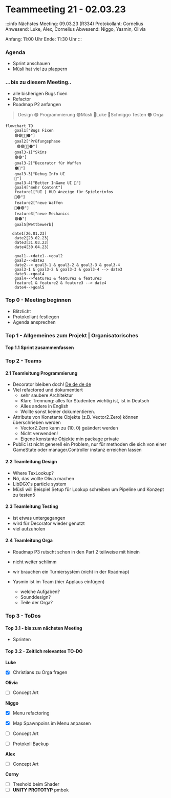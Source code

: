 # Teammeeting 21 - 02.03.23

:::info
Nächstes Meeting: 09.03.23 (R334)
Protokollant: Cornelius
Anwesend: Luke, Alex, Cornelius
Abwesend: Niggo, Yasmin, Olivia

Anfang: 11:00  Uhr
Ende:   11:30  Uhr
:::

### Agenda

- Sprint anschauen 
- Müsli hat viel zu plappern

### ...bis zu diesem Meeting..

- alle bisherigen Bugs fixen
- Refactor
- Roadmap P2 anfangen

> Design 🟢
> Programmierung 🟣Müsli 🔵Luke 🔴Schniggo
> Testen 🟠
> Orga 

```mermaid
flowchart TD
    goal1["Bugs Fixen 
    🟢🟣🔵🔴🟠"]
    goal2["Prüfungsphase
     🟢🟣🔵🔴🟠"]
    goal3-1["Skins 
    🟢🟣"]
    goal3-2["Decorator für Waffen 
    🟠🔵"]
    goal3-3["Debug Info UI 
    🔴"]
    goal3-4["Better InGame UI 🔴"]
    goal4["mehr Content"]
    feature1["UI | HUD Anzeige für Spielerinfos
    🔴🟣"]
    feature2["neue Waffen
    🔵🟠🟢"]
    feature3["neue Mechanics
    🟣🟠"]
    goal5[Wettbewerb]
   
   date1[26.01.23]
    date2[23.02.23]
    date3[31.03.23]
    date4[30.04.23]
    
    goal1-->date1-->goal2
    goal2-->date2
    date2--> goal3-1 & goal3-2 & goal3-3 & goal3-4
    goal3-1 & goal3-2 & goal3-3 & goal3-4 --> date3
    date3-->goal4
    goal4-->feature1 & feature2 & feature3
    feature1 & feature2 & feature3 --> date4
    date4-->goal5
```

### Top 0 - Meeting beginnen

* Blitzlicht
* Protokollant festlegen
* Agenda ansprechen


### Top 1 - Allgemeines zum Projekt | Organisatorisches

#### Top 1.1 Sprint zusammenfassen

### Top 2 - Teams

#### 2.1 Teamleitung Programmierung

- Decorator bleiben doch! [De de de de](https://www.youtube.com/watch?v=lxBe5XLZ5Qg)
- Viel refactored und dokumentiert
    - sehr saubere Architektur 
    - Klare Trennung: alles für Studenten wichtig ist, ist in Deutsch
    - Alles andere in English
    - Wollte sonst keiner dokumentieren.
- Attribute von Konstante Objekte (z.B. Vector2.Zero) können überschrieben werden
    - Vector2.Zero kann zu (10, 0) geändert werden
    - Nicht verwenden!
    - Eigene konstante Objekte min package private
- Public ist nicht generell ein Problem, nur für methoden die sich von einer GameState oder manager.Controller instanz erreichen lassen
    

#### 2.2 Teamleitung Design

- Where TexLookup?
- Nö, das wollte Olivia machen
- LibDGX's particle system
- Müsli will Beispiel Setup für Lookup schreiben um Pipeline und Konzept zu testen5


#### 2.3 Teamleitung Testing

- ist etwas untergegangen
- wird für Decorator wieder genutzt
- viel aufzuholen



#### 2.4 Teamleitung Orga

- Roadmap P3 rutscht schon in den Part 2 teilweise mit hinein
- nicht weiter schlimm

- wir brauchen ein Turniersystem (nicht in der Roadmap)
- Yasmin ist im Team (hier Applaus einfügen)
    - welche Aufgaben?
    - Sounddesign?
    - Teile der Orga?

### Top 3 - ToDos
#### Top 3.1 - bis zum nächsten Meeting

- Sprinten


#### Top 3.2 - Zeitlich relevantes TO-DO

**Luke**
- [x] Christians zu Orga fragen

**Olivia**
- [ ] Concept Art

**Niggo**
- [x] Menu refactoring
- [x] Map Spawnpoins im Menu anpassen
- [ ] Concept Art
- [ ] Protokoll Backup


**Alex**
- [ ] Concept Art

**Corny**
- [ ] Treshold beim Shader
- [ ] **UNITY PROTOTYP** pmbok
